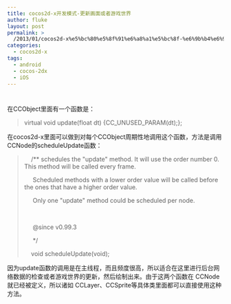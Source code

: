 ```yaml
---
title: cocos2d-x开发模式-更新画面或者游戏世界
author: fluke
layout: post
permalink: >
  /2013/01/cocos2d-x%e5%bc%80%e5%8f%91%e6%a8%a1%e5%bc%8f-%e6%9b%b4%e6%96%b0%e7%94%bb%e9%9d%a2%e6%88%96%e8%80%85%e6%b8%b8%e6%88%8f%e4%b8%96%e7%95%8c/
categories:
  - cocos2d-x
tags:
  - android
  - cocos-2dx
  - iOS
---
```

# 

在CCObject里面有一个函数是：

> virtual void update(float dt) {CC\_UNUSED\_PARAM(dt);};

  
在cocos2d-x里面可以做到对每个CCObject周期性地调用这个函数，方法是调用CCNode的scheduleUpdate函数：

>     /** schedules the "update" method. It will use the order number 0. This method will be called every frame.
> 
>      Scheduled methods with a lower order value will be called before the ones that have a higher order value.
> 
>      Only one "update" method could be scheduled per node.
> 
>  
> 
>      @since v0.99.3
> 
>      */
> 
>     void scheduleUpdate(void);

  
因为update函数的调用是在主线程，而且频度很高，所以适合在这里进行后台网络数据的检查或者游戏世界的更新，然后绘制出来。由于这两个函数在 CCNode就已经被定义，所以诸如 CCLayer、CCSprite等具体类里面都可以直接使用这种方法。